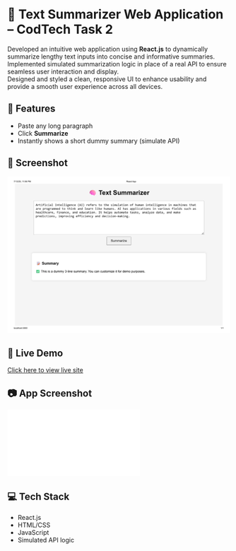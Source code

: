 # 🧠 Text Summarizer Web Application – CodTech Task 2

Developed an intuitive web application using **React.js** to dynamically summarize lengthy text inputs into concise and informative summaries.  
Implemented simulated summarization logic in place of a real API to ensure seamless user interaction and display.  
Designed and styled a clean, responsive UI to enhance usability and provide a smooth user experience across all devices.

## 🧠 Features

- Paste any long paragraph
- Click **Summarize**
- Instantly shows a short dummy summary (simulate API)

## 📸 Screenshot

![App Screenshot](./screenshot.png) 

## 🚀 Live Demo

[Click here to view live site](https://suparna62.github.io/codtech-task-2-text-summarizer/)

## 📷 App Screenshot

![App Screenshot](./screenshot.pdf)


## 💻 Tech Stack

- React.js
- HTML/CSS
- JavaScript
- Simulated API logic



